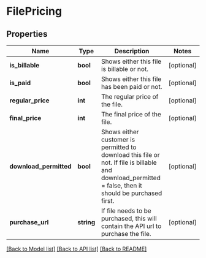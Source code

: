 # FilePricing

## Properties
Name | Type | Description | Notes
------------ | ------------- | ------------- | -------------
**is_billable** | **bool** | Shows either this file is billable or not. | [optional] 
**is_paid** | **bool** | Shows either this file has been paid or not. | [optional] 
**regular_price** | **int** | The regular price of the file. | [optional] 
**final_price** | **int** | The final price of the file. | [optional] 
**download_permitted** | **bool** | Shows either customer is permitted to download this file or not. If file is billable and download_permitted &#x3D; false, then it should be purchased first. | [optional] 
**purchase_url** | **string** | If file needs to be purchased, this will contain the API url to purchase the file. | [optional] 

[[Back to Model list]](../../README.md#documentation-for-models) [[Back to API list]](../../README.md#documentation-for-api-endpoints) [[Back to README]](../../README.md)

